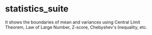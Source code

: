 # statistics_suite

It shows the boundaries of mean and variances using Central Limit Theorem, Law of Large Number, Z-score, Chebyshev's Inequality, etc.
